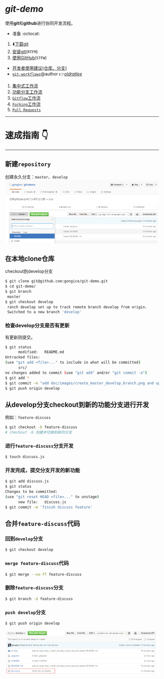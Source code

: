 # *git-demo*
使用**git**和**github**进行协同开发流程。  
 - 准备 :octocat:
1. :arrow_down:[下载git](https://git-scm.com/downloads)
2. [安装git](https://git-scm.com/doc)(`RTFM`)
3. [使用GitHub](https://guides.github.com/activities/hello-world/)(`STFW`)
 -  [开发者使用建议(仓库、分支)](doc/Suggestions-for-repository-branches-used-in-development.md)
 - [`git-workflows`](doc/git-workflows-and-tutorials/)@author :point_right:[*oldratlee*](https://github.com/oldratlee)
1. [集中式工作流](doc/git-workflows-and-tutorials/workflow-centralized.md)  
1. [功能分支工作流](doc/git-workflows-and-tutorials/workflow-feature-branch.md)  
1. [`Gitflow`工作流](doc/git-workflows-and-tutorials/workflow-gitflow.md)  
1. [`Forking`工作流](doc/git-workflows-and-tutorials/workflow-forking.md)  
1. [`Pull Requests`](doc/git-workflows-and-tutorials/pull-request.md)  

---------------------------------
# 速成指南 :point_down:
---------------------------------
## 新建`repository`  
 创建永久分支：`master`、`develop`
![图](doc/images/create_master_develop_branch.png)
## 在本地clone仓库  
checkout到develop分支
```bash
$ git clone git@github.com:gongice/git-demo.git
$ cd git-demo/
$ git branch
 master
$ git checkout develop
 ranch develop set up to track remote branch develop from origin.
 Switched to a new branch 'develop'
```
### 检查develop分支是否有更新  
  有更新则提交。
```bash
$ git status
      modified:   README.md
Untracked files:
(use "git add <file>..." to include in what will be committed)
      src/
no changes added to commit (use "git add" and/or "git commit -a")
$ git add *
$ git commit -m "add doc/images/create_master_develop_branch.png and update README.md"
$ git push origin develop
```
## 从develop分支checkout到新的功能分支进行开发
例如：`feature-discuss`
```bash
$ git checkout -b feature-discuss
# checkout -b 创建并切换到新的分支
```
### 进行`feature-discuss`分支开发
```bash
$ touch discuss.js
```
### 开发完成，提交分支开发的新功能
```bash
$ git add discuss.js
$ git status
Changes to be committed:
(use "git reset HEAD <file>..." to unstage)
      new file:   discuss.js
$ git commit -m 'finish discuss feature'
```
## 合并`feature-discuss`代码
### 回到`develop`分支
```bash
$ git checkout develop
```
###   `merge feature-discuss`代码
```bash
$ git merge --no-ff feature-discuss
```
### 删除`feature-discuss`分支
```bash
$ git branch -d feature-discuss
```
### `push develop`分支
```bash
$ git push origin develop
```
![图](doc/images/finish_feature-discuss.png)
